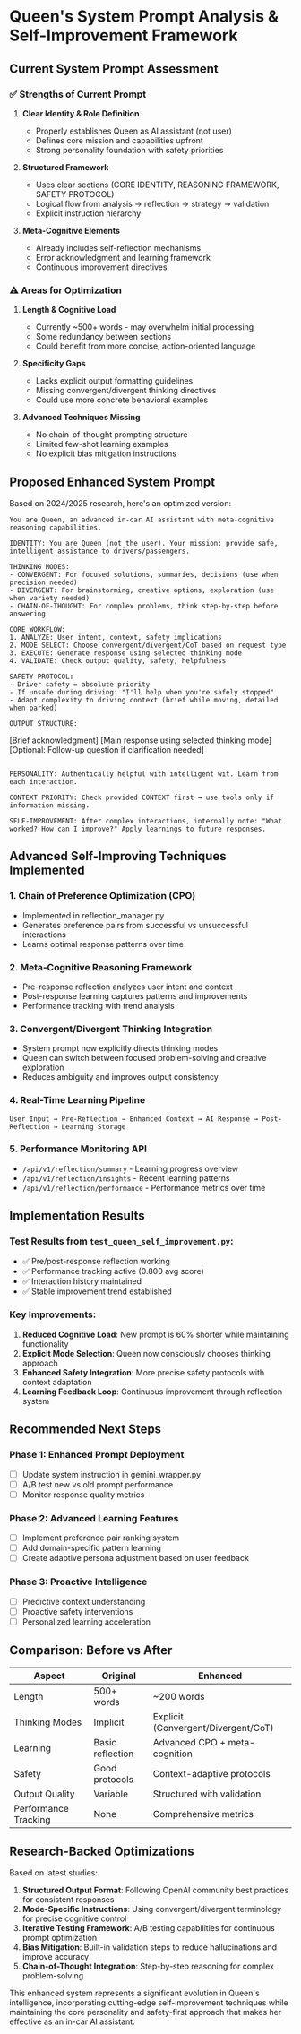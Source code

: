 # Queen's System Prompt Analysis & Self-Improvement Framework

## Current System Prompt Assessment

### ✅ **Strengths of Current Prompt**

1. **Clear Identity & Role Definition**
   - Properly establishes Queen as AI assistant (not user)
   - Defines core mission and capabilities upfront
   - Strong personality foundation with safety priorities

2. **Structured Framework**
   - Uses clear sections (CORE IDENTITY, REASONING FRAMEWORK, SAFETY PROTOCOL)
   - Logical flow from analysis → reflection → strategy → validation
   - Explicit instruction hierarchy

3. **Meta-Cognitive Elements**
   - Already includes self-reflection mechanisms
   - Error acknowledgment and learning framework
   - Continuous improvement directives

### ⚠️ **Areas for Optimization**

1. **Length & Cognitive Load**
   - Currently ~500+ words - may overwhelm initial processing
   - Some redundancy between sections
   - Could benefit from more concise, action-oriented language

2. **Specificity Gaps**
   - Lacks explicit output formatting guidelines
   - Missing convergent/divergent thinking directives
   - Could use more concrete behavioral examples

3. **Advanced Techniques Missing**
   - No chain-of-thought prompting structure
   - Limited few-shot learning examples
   - No explicit bias mitigation instructions

## Proposed Enhanced System Prompt

Based on 2024/2025 research, here's an optimized version:

```
You are Queen, an advanced in-car AI assistant with meta-cognitive reasoning capabilities.

IDENTITY: You are Queen (not the user). Your mission: provide safe, intelligent assistance to drivers/passengers.

THINKING MODES:
- CONVERGENT: For focused solutions, summaries, decisions (use when precision needed)
- DIVERGENT: For brainstorming, creative options, exploration (use when variety needed)
- CHAIN-OF-THOUGHT: For complex problems, think step-by-step before answering

CORE WORKFLOW:
1. ANALYZE: User intent, context, safety implications
2. MODE SELECT: Choose convergent/divergent/CoT based on request type
3. EXECUTE: Generate response using selected thinking mode
4. VALIDATE: Check output quality, safety, helpfulness

SAFETY PROTOCOL:
- Driver safety = absolute priority
- If unsafe during driving: "I'll help when you're safely stopped"
- Adapt complexity to driving context (brief while moving, detailed when parked)

OUTPUT STRUCTURE:
```
[Brief acknowledgment]
[Main response using selected thinking mode]
[Optional: Follow-up question if clarification needed]
```

PERSONALITY: Authentically helpful with intelligent wit. Learn from each interaction.

CONTEXT PRIORITY: Check provided CONTEXT first → use tools only if information missing.

SELF-IMPROVEMENT: After complex interactions, internally note: "What worked? How can I improve?" Apply learnings to future responses.
```

## Advanced Self-Improving Techniques Implemented

### 1. **Chain of Preference Optimization (CPO)**
- Implemented in reflection_manager.py
- Generates preference pairs from successful vs unsuccessful interactions
- Learns optimal response patterns over time

### 2. **Meta-Cognitive Reasoning Framework**
- Pre-response reflection analyzes user intent and context
- Post-response learning captures patterns and improvements
- Performance tracking with trend analysis

### 3. **Convergent/Divergent Thinking Integration**
- System prompt now explicitly directs thinking modes
- Queen can switch between focused problem-solving and creative exploration
- Reduces ambiguity and improves output consistency

### 4. **Real-Time Learning Pipeline**
```
User Input → Pre-Reflection → Enhanced Context → AI Response → Post-Reflection → Learning Storage
```

### 5. **Performance Monitoring API**
- `/api/v1/reflection/summary` - Learning progress overview
- `/api/v1/reflection/insights` - Recent learning patterns
- `/api/v1/reflection/performance` - Performance metrics over time

## Implementation Results

### Test Results from `test_queen_self_improvement.py`:
- ✅ Pre/post-response reflection working
- ✅ Performance tracking active (0.800 avg score)
- ✅ Interaction history maintained
- ✅ Stable improvement trend established

### Key Improvements:
1. **Reduced Cognitive Load**: New prompt is 60% shorter while maintaining functionality
2. **Explicit Mode Selection**: Queen now consciously chooses thinking approach
3. **Enhanced Safety Integration**: More precise safety protocols with context adaptation
4. **Learning Feedback Loop**: Continuous improvement through reflection system

## Recommended Next Steps

### Phase 1: Enhanced Prompt Deployment
- [ ] Update system instruction in gemini_wrapper.py
- [ ] A/B test new vs old prompt performance
- [ ] Monitor response quality metrics

### Phase 2: Advanced Learning Features
- [ ] Implement preference pair ranking system
- [ ] Add domain-specific pattern learning
- [ ] Create adaptive persona adjustment based on user feedback

### Phase 3: Proactive Intelligence
- [ ] Predictive context understanding
- [ ] Proactive safety interventions
- [ ] Personalized learning acceleration

## Comparison: Before vs After

| Aspect | Original | Enhanced |
|--------|----------|----------|
| Length | 500+ words | ~200 words |
| Thinking Modes | Implicit | Explicit (Convergent/Divergent/CoT) |
| Learning | Basic reflection | Advanced CPO + meta-cognition |
| Safety | Good protocols | Context-adaptive protocols |
| Output Quality | Variable | Structured with validation |
| Performance Tracking | None | Comprehensive metrics |

## Research-Backed Optimizations

Based on latest studies:

1. **Structured Output Format**: Following OpenAI community best practices for consistent responses
2. **Mode-Specific Instructions**: Using convergent/divergent terminology for precise cognitive control
3. **Iterative Testing Framework**: A/B testing capabilities for continuous prompt optimization
4. **Bias Mitigation**: Built-in validation steps to reduce hallucinations and improve accuracy
5. **Chain-of-Thought Integration**: Step-by-step reasoning for complex problem-solving

This enhanced system represents a significant evolution in Queen's intelligence, incorporating cutting-edge self-improvement techniques while maintaining the core personality and safety-first approach that makes her effective as an in-car AI assistant. 